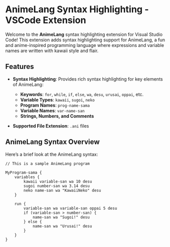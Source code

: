 # AnimeLang Syntax Highlighting - VSCode Extension

Welcome to the **AnimeLang** syntax highlighting extension for Visual Studio Code! This extension adds syntax highlighting support for AnimeLang, a fun and anime-inspired programming language where expressions and variable names are written with kawaii style and flair.

## Features

- **Syntax Highlighting**: Provides rich syntax highlighting for key elements of AnimeLang:
  - **Keywords**: `for`, `while`, `if`, `else`, `wa`, `desu`, `urusai`, `oppai`, etc.
  - **Variable Types**: `kawaii`, `sugoi`, `neko`
  - **Program Names**: `prog-name-sama`
  - **Variable Names**: `var-name-san`
  - **Strings, Numbers, and Comments** 

- **Supported File Extension**: `.ani` files

## AnimeLang Syntax Overview

Here’s a brief look at the AnimeLang syntax:

```animelang
// This is a sample AnimeLang program

MyProgram-sama {
    variables {
        kawaii variable-san wa 10 desu
        sugoi number-san wa 3.14 desu
        neko name-san wa "KawaiiNeko" desu
    }

    run {
        variable-san wa variable-san oppai 5 desu
        if (variable-san > number-san) {
            name-san wa "Sugoi!" desu
        } else {
            name-san wa "Urusai!" desu
        }
    }
}
